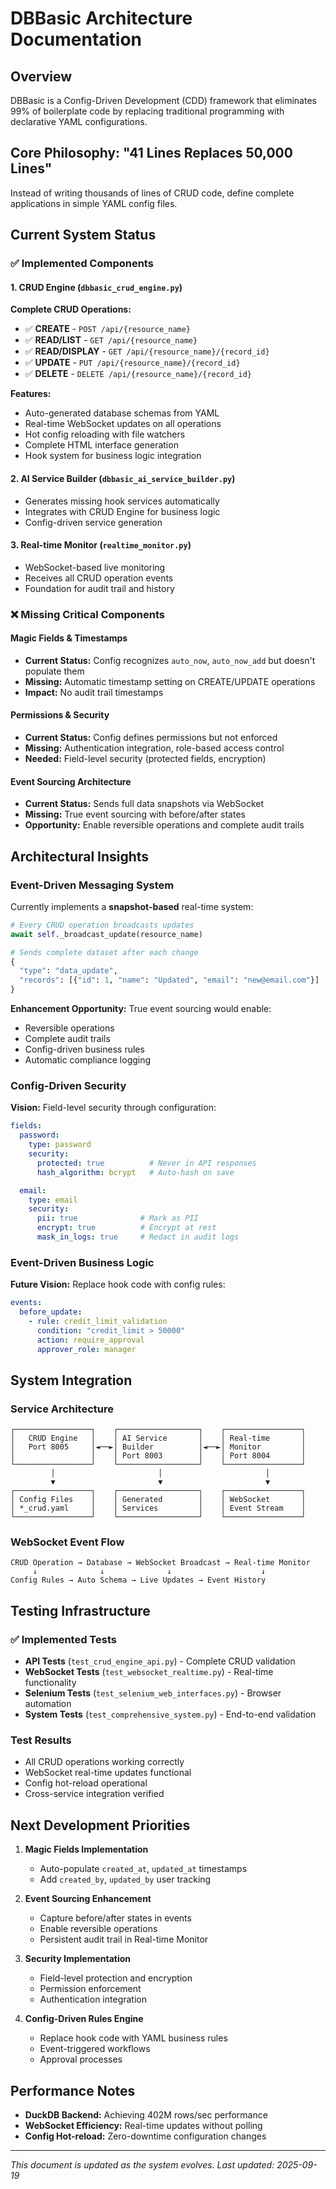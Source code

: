 # DBBasic Architecture Documentation

## Overview
DBBasic is a Config-Driven Development (CDD) framework that eliminates 99% of boilerplate code by replacing traditional programming with declarative YAML configurations.

## Core Philosophy: "41 Lines Replaces 50,000 Lines"
Instead of writing thousands of lines of CRUD code, define complete applications in simple YAML config files.

## Current System Status

### ✅ Implemented Components

#### 1. **CRUD Engine** (`dbbasic_crud_engine.py`)
**Complete CRUD Operations:**
- ✅ **CREATE** - `POST /api/{resource_name}`
- ✅ **READ/LIST** - `GET /api/{resource_name}`
- ✅ **READ/DISPLAY** - `GET /api/{resource_name}/{record_id}`
- ✅ **UPDATE** - `PUT /api/{resource_name}/{record_id}`
- ✅ **DELETE** - `DELETE /api/{resource_name}/{record_id}`

**Features:**
- Auto-generated database schemas from YAML
- Real-time WebSocket updates on all operations
- Hot config reloading with file watchers
- Complete HTML interface generation
- Hook system for business logic integration

#### 2. **AI Service Builder** (`dbbasic_ai_service_builder.py`)
- Generates missing hook services automatically
- Integrates with CRUD Engine for business logic
- Config-driven service generation

#### 3. **Real-time Monitor** (`realtime_monitor.py`)
- WebSocket-based live monitoring
- Receives all CRUD operation events
- Foundation for audit trail and history

### ❌ Missing Critical Components

#### **Magic Fields & Timestamps**
- **Current Status:** Config recognizes `auto_now`, `auto_now_add` but doesn't populate them
- **Missing:** Automatic timestamp setting on CREATE/UPDATE operations
- **Impact:** No audit trail timestamps

#### **Permissions & Security**
- **Current Status:** Config defines permissions but not enforced
- **Missing:** Authentication integration, role-based access control
- **Needed:** Field-level security (protected fields, encryption)

#### **Event Sourcing Architecture**
- **Current Status:** Sends full data snapshots via WebSocket
- **Missing:** True event sourcing with before/after states
- **Opportunity:** Enable reversible operations and complete audit trails

## Architectural Insights

### **Event-Driven Messaging System**
Currently implements a **snapshot-based** real-time system:

```python
# Every CRUD operation broadcasts updates
await self._broadcast_update(resource_name)

# Sends complete dataset after each change
{
  "type": "data_update",
  "records": [{"id": 1, "name": "Updated", "email": "new@email.com"}]
}
```

**Enhancement Opportunity:** True event sourcing would enable:
- Reversible operations
- Complete audit trails
- Config-driven business rules
- Automatic compliance logging

### **Config-Driven Security**
**Vision:** Field-level security through configuration:

```yaml
fields:
  password:
    type: password
    security:
      protected: true          # Never in API responses
      hash_algorithm: bcrypt   # Auto-hash on save

  email:
    type: email
    security:
      pii: true              # Mark as PII
      encrypt: true          # Encrypt at rest
      mask_in_logs: true     # Redact in audit logs
```

### **Event-Driven Business Logic**
**Future Vision:** Replace hook code with config rules:

```yaml
events:
  before_update:
    - rule: credit_limit_validation
      condition: "credit_limit > 50000"
      action: require_approval
      approver_role: manager
```

## System Integration

### **Service Architecture**
```
┌─────────────────┐    ┌──────────────────┐    ┌─────────────────┐
│   CRUD Engine   │    │ AI Service       │    │ Real-time       │
│   Port 8005     │◄──►│ Builder          │◄──►│ Monitor         │
│                 │    │ Port 8003        │    │ Port 8004       │
└─────────────────┘    └──────────────────┘    └─────────────────┘
         │                       │                       │
         ▼                       ▼                       ▼
┌─────────────────┐    ┌──────────────────┐    ┌─────────────────┐
│ Config Files    │    │ Generated        │    │ WebSocket       │
│ *_crud.yaml     │    │ Services         │    │ Event Stream    │
└─────────────────┘    └──────────────────┘    └─────────────────┘
```

### **WebSocket Event Flow**
```
CRUD Operation → Database → WebSocket Broadcast → Real-time Monitor
     ↓              ↓              ↓                    ↓
Config Rules → Auto Schema → Live Updates → Event History
```

## Testing Infrastructure

### ✅ **Implemented Tests**
- **API Tests** (`test_crud_engine_api.py`) - Complete CRUD validation
- **WebSocket Tests** (`test_websocket_realtime.py`) - Real-time functionality
- **Selenium Tests** (`test_selenium_web_interfaces.py`) - Browser automation
- **System Tests** (`test_comprehensive_system.py`) - End-to-end validation

### **Test Results**
- All CRUD operations working correctly
- WebSocket real-time updates functional
- Config hot-reload operational
- Cross-service integration verified

## Next Development Priorities

1. **Magic Fields Implementation**
   - Auto-populate `created_at`, `updated_at` timestamps
   - Add `created_by`, `updated_by` user tracking

2. **Event Sourcing Enhancement**
   - Capture before/after states in events
   - Enable reversible operations
   - Persistent audit trail in Real-time Monitor

3. **Security Implementation**
   - Field-level protection and encryption
   - Permission enforcement
   - Authentication integration

4. **Config-Driven Rules Engine**
   - Replace hook code with YAML business rules
   - Event-triggered workflows
   - Approval processes

## Performance Notes
- **DuckDB Backend:** Achieving 402M rows/sec performance
- **WebSocket Efficiency:** Real-time updates without polling
- **Config Hot-reload:** Zero-downtime configuration changes

---

*This document is updated as the system evolves. Last updated: 2025-09-19*